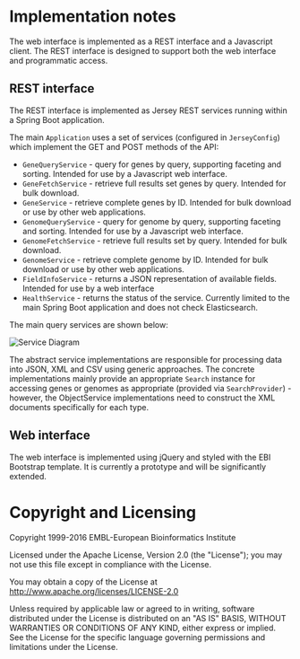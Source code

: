 # Implementation notes

The web interface is implemented as a REST interface and a Javascript client. The REST interface is designed to support both the web interface and programmatic access.

## REST interface

The REST interface is implemented as Jersey REST services running within a Spring Boot application. 

The main `Application` uses a set of services (configured in `JerseyConfig`) which implement the GET and POST methods of the API:
* `GeneQueryService` - query for genes by query, supporting faceting and sorting. Intended for use by a Javascript web interface.
* `GeneFetchService` - retrieve full results set genes by query. Intended for bulk download.
* `GeneService` - retrieve complete genes by ID. Intended for bulk download or use by other web applications.
* `GenomeQueryService` - query for genome by query, supporting faceting and sorting. Intended for use by a Javascript web interface.
* `GenomeFetchService` - retrieve full results set by query. Intended for bulk download.
* `GenomeService` - retrieve complete genome by ID. Intended for bulk download or use by other web applications.
* `FieldInfoService` - returns a JSON representation of available fields. Intended for use by a web interface
* `HealthService` - returns the status of the service. Currently limited to the main Spring Boot application and does not check Elasticsearch.

The main query services are shown below:

![Service Diagram](service_diagram.png)

The abstract service implementations are responsible for processing data into JSON, XML and CSV using generic approaches. The concrete implementations mainly provide an appropriate `Search` instance for accessing genes or genomes as appropriate (provided via `SearchProvider`) - however, the ObjectService implementations need to construct the XML documents specifically for each type.

## Web interface

The web interface is implemented using jQuery and styled with the EBI Bootstrap template. It is currently a prototype and will be significantly extended.

# Copyright and Licensing
Copyright 1999-2016 EMBL-European Bioinformatics Institute

Licensed under the Apache License, Version 2.0 (the "License"); you may not use this file except in compliance with the License.

You may obtain a copy of the License at http://www.apache.org/licenses/LICENSE-2.0

Unless required by applicable law or agreed to in writing, software distributed under the License is distributed on an "AS IS" BASIS, WITHOUT WARRANTIES OR CONDITIONS OF ANY KIND, either express or implied. See the License for the specific language governing permissions and limitations under the License.